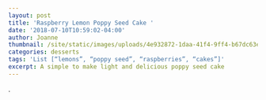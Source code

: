 ```yaml
---
layout: post
title: 'Raspberry Lemon Poppy Seed Cake '
date: '2018-07-10T10:59:02-04:00'
author: Joanne
thumbnail: /site/static/images/uploads/4e932872-1daa-41f4-9ff4-b67dc63ecb79.jpeg
categories: desserts
tags: 'List [“lemons”, “poppy seed”, “raspberries”, “cakes”]'
excerpt: A simple to make light and delicious poppy seed cake
---
```

.

